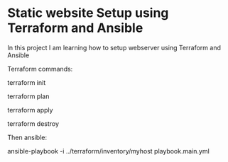 # Static website Setup using Terraform and Ansible

In this project I am learning how to setup webserver using Terraform and Ansible

Terraform commands:

terraform init

terraform plan

terraform apply

terraform destroy

Then ansible:

ansible-playbook -i ../terraform/inventory/myhost playbook.main.yml
